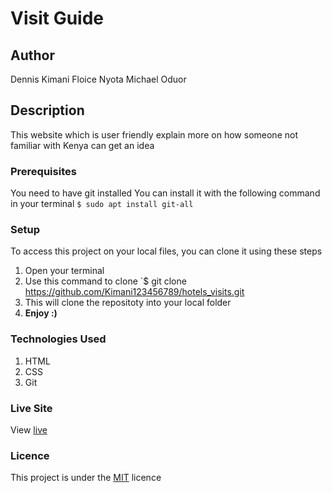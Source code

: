 # Visit Guide
## Author
Dennis Kimani
Floice Nyota
Michael Oduor
## Description
This website which is user friendly explain more on how someone not familiar with Kenya can get an idea
### Prerequisites
You need to have git installed
You can install it with the following command in your terminal
`$ sudo apt install git-all`
### Setup
To access this project on your local files, you can clone it using these steps
1. Open your terminal
1. Use this command to clone `$ git clone https://github.com/Kimani123456789/hotels_visits.git
1. This will clone the repositoty into your local folder
1. __Enjoy :)__
### Technologies Used
1. HTML
1. CSS
1. Git
### Live Site
View [live](https://kimani123456789.github.io/hotels_visits/)
### Licence
This project is under the  [MIT](LICENSE) licence


